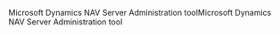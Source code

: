 <span data-ttu-id="535e8-101">Microsoft Dynamics NAV Server Administration tool</span><span class="sxs-lookup"><span data-stu-id="535e8-101">Microsoft Dynamics NAV Server Administration tool</span></span>